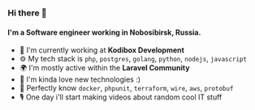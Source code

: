 ### Hi there 👋

#### I'm a Software engineer working in Nobosibirsk, Russia.

- 🏢 I'm currently working at **Kodibox Development**
- ⚙️ My tech stack is `php`, `postgres`, `golang`, `python`, `nodejs`, `javascript`
- 🌍 I'm mostly active within the **Laravel Community**
- 💅 I'm kinda love new technologies :)
- 🌱 Perfectly know `docker`, `phpunit`, `terraform`, `wire`, `aws`, `protobuf`
- 🎙 One day i'll start making videos about random cool IT stuff